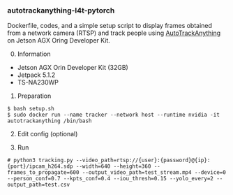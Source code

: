 ### autotrackanything-l4t-pytorch

Dockerfile, codes, and a simple setup script to display frames obtained from a network camera (RTSP) and track people using [AutoTrackAnything](https://github.com/licksylick/AutoTrackAnything) on Jetson AGX Oring Developer Kit.

0. Information
- Jetson AGX Orin Developer Kit (32GB)
- Jetpack 5.1.2
- TS-NA230WP

1. Preparation
```
$ bash setup.sh
$ sudo docker run --name tracker --network host --runtime nvidia -it autotrackanything /bin/bash
```

2. Edit config (optional)

3. Run 
```
# python3 tracking.py --video_path=rtsp://{user}:{password}@{ip}:{port}/ipcam_h264.sdp --width=640 --height=360 --frames_to_propagate=600 --output_video_path=test_stream.mp4 --device=0 --person_conf=0.7 --kpts_conf=0.4 --iou_thresh=0.15 --yolo_every=2 --output_path=test.csv
```
